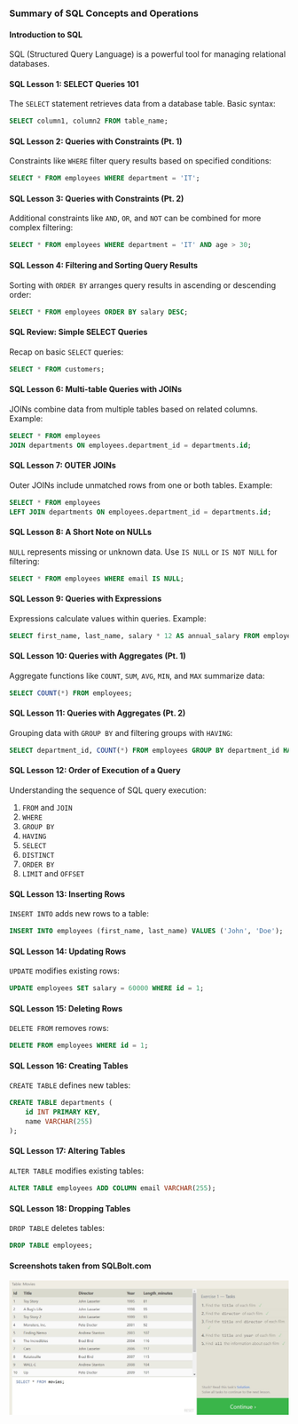 ### Summary of SQL Concepts and Operations

#### Introduction to SQL
SQL (Structured Query Language) is a powerful tool for managing relational databases.

#### SQL Lesson 1: SELECT Queries 101
The `SELECT` statement retrieves data from a database table. Basic syntax:
```sql
SELECT column1, column2 FROM table_name;
```

#### SQL Lesson 2: Queries with Constraints (Pt. 1)
Constraints like `WHERE` filter query results based on specified conditions:
```sql
SELECT * FROM employees WHERE department = 'IT';
```

#### SQL Lesson 3: Queries with Constraints (Pt. 2)
Additional constraints like `AND`, `OR`, and `NOT` can be combined for more complex filtering:
```sql
SELECT * FROM employees WHERE department = 'IT' AND age > 30;
```

#### SQL Lesson 4: Filtering and Sorting Query Results
Sorting with `ORDER BY` arranges query results in ascending or descending order:
```sql
SELECT * FROM employees ORDER BY salary DESC;
```

#### SQL Review: Simple SELECT Queries
Recap on basic `SELECT` queries:
```sql
SELECT * FROM customers;
```

#### SQL Lesson 6: Multi-table Queries with JOINs
JOINs combine data from multiple tables based on related columns. Example:
```sql
SELECT * FROM employees
JOIN departments ON employees.department_id = departments.id;
```

#### SQL Lesson 7: OUTER JOINs
Outer JOINs include unmatched rows from one or both tables. Example:
```sql
SELECT * FROM employees
LEFT JOIN departments ON employees.department_id = departments.id;
```

#### SQL Lesson 8: A Short Note on NULLs
`NULL` represents missing or unknown data. Use `IS NULL` or `IS NOT NULL` for filtering:
```sql
SELECT * FROM employees WHERE email IS NULL;
```

#### SQL Lesson 9: Queries with Expressions
Expressions calculate values within queries. Example:
```sql
SELECT first_name, last_name, salary * 12 AS annual_salary FROM employees;
```

#### SQL Lesson 10: Queries with Aggregates (Pt. 1)
Aggregate functions like `COUNT`, `SUM`, `AVG`, `MIN`, and `MAX` summarize data:
```sql
SELECT COUNT(*) FROM employees;
```

#### SQL Lesson 11: Queries with Aggregates (Pt. 2)
Grouping data with `GROUP BY` and filtering groups with `HAVING`:
```sql
SELECT department_id, COUNT(*) FROM employees GROUP BY department_id HAVING COUNT(*) > 5;
```

#### SQL Lesson 12: Order of Execution of a Query
Understanding the sequence of SQL query execution:
1. `FROM` and `JOIN`
2. `WHERE`
3. `GROUP BY`
4. `HAVING`
5. `SELECT`
6. `DISTINCT`
7. `ORDER BY`
8. `LIMIT` and `OFFSET`

#### SQL Lesson 13: Inserting Rows
`INSERT INTO` adds new rows to a table:
```sql
INSERT INTO employees (first_name, last_name) VALUES ('John', 'Doe');
```

#### SQL Lesson 14: Updating Rows
`UPDATE` modifies existing rows:
```sql
UPDATE employees SET salary = 60000 WHERE id = 1;
```

#### SQL Lesson 15: Deleting Rows
`DELETE FROM` removes rows:
```sql
DELETE FROM employees WHERE id = 1;
```

#### SQL Lesson 16: Creating Tables
`CREATE TABLE` defines new tables:
```sql
CREATE TABLE departments (
    id INT PRIMARY KEY,
    name VARCHAR(255)
);
```

#### SQL Lesson 17: Altering Tables
`ALTER TABLE` modifies existing tables:
```sql
ALTER TABLE employees ADD COLUMN email VARCHAR(255);
```

#### SQL Lesson 18: Dropping Tables
`DROP TABLE` deletes tables:
```sql
DROP TABLE employees;
```
#### Screenshots taken from SQLBolt.com

![Database](./sql-assets/1.jpg)

